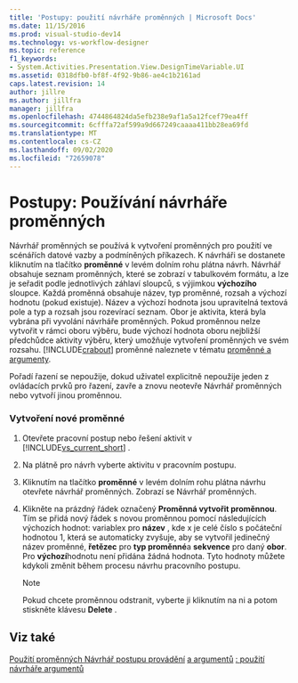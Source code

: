 ```yaml
---
title: 'Postupy: použití návrháře proměnných | Microsoft Docs'
ms.date: 11/15/2016
ms.prod: visual-studio-dev14
ms.technology: vs-workflow-designer
ms.topic: reference
f1_keywords:
- System.Activities.Presentation.View.DesignTimeVariable.UI
ms.assetid: 0318dfb0-bf8f-4f92-9b86-ae4c1b2161ad
caps.latest.revision: 14
author: jillre
ms.author: jillfra
manager: jillfra
ms.openlocfilehash: 4744864824da5efb238e9af1a5a12fcef79ea4ff
ms.sourcegitcommit: 6cfffa72af599a9d667249caaaa411bb28ea69fd
ms.translationtype: MT
ms.contentlocale: cs-CZ
ms.lasthandoff: 09/02/2020
ms.locfileid: "72659078"
---
```

# <a name="how-to-use-the-variable-designer"></a>Postupy: Používání návrháře proměnných
Návrhář proměnných se používá k vytvoření proměnných pro použití ve scénářích datové vazby a podmíněných příkazech. K návrháři se dostanete kliknutím na tlačítko **proměnné** v levém dolním rohu plátna návrh. Návrhář obsahuje seznam proměnných, které se zobrazí v tabulkovém formátu, a lze je seřadit podle jednotlivých záhlaví sloupců, s výjimkou **výchozího** sloupce. Každá proměnná obsahuje název, typ proměnné, rozsah a výchozí hodnotu (pokud existuje). Název a výchozí hodnota jsou upravitelná textová pole a typ a rozsah jsou rozevírací seznam. Obor je aktivita, která byla vybrána při vyvolání návrháře proměnných. Pokud proměnnou nelze vytvořit v rámci oboru výběru, bude výchozí hodnota oboru nejbližší předchůdce aktivity výběru, který umožňuje vytvoření proměnných ve svém rozsahu. [!INCLUDE[crabout](../includes/crabout-md.md)] proměnné naleznete v tématu [proměnné a argumenty](https://msdn.microsoft.com/library/d03dbe34-5b2e-4f21-8b57-693ee49611b8).

 Pořadí řazení se nepoužije, dokud uživatel explicitně nepoužije jeden z ovládacích prvků pro řazení, zavře a znovu neotevře Návrhář proměnných nebo vytvoří jinou proměnnou.

### <a name="to-create-a-new-variable"></a>Vytvoření nové proměnné

1. Otevřete pracovní postup nebo řešení aktivit v [!INCLUDE[vs_current_short](../includes/vs-current-short-md.md)] .

2. Na plátně pro návrh vyberte aktivitu v pracovním postupu.

3. Kliknutím na tlačítko **proměnné** v levém dolním rohu plátna návrhu otevřete návrhář proměnných. Zobrazí se Návrhář proměnných.

4. Klikněte na prázdný řádek označený **Proměnná vytvořit proměnnou**. Tím se přidá nový řádek s novou proměnnou pomocí následujících výchozích hodnot: variablex pro **název** , kde x je celé číslo s počáteční hodnotou 1, která se automaticky zvyšuje, aby se vytvořil jedinečný název proměnné, **řetězec** pro **typ proměnné**a **sekvence** pro daný **obor**. Pro **výchozí**hodnotu není přidána žádná hodnota. Tyto hodnoty můžete kdykoli změnit během procesu návrhu pracovního postupu.

    > [!NOTE]
    > Pokud chcete proměnnou odstranit, vyberte ji kliknutím na ni a potom stiskněte klávesu **Delete** .

## <a name="see-also"></a>Viz také
 [Použití proměnných Návrhář postupu provádění](../workflow-designer/using-the-workflow-designer.md) [a argumentů](https://msdn.microsoft.com/library/d03dbe34-5b2e-4f21-8b57-693ee49611b8) [: použití návrháře argumentů](../workflow-designer/how-to-use-the-argument-designer.md)